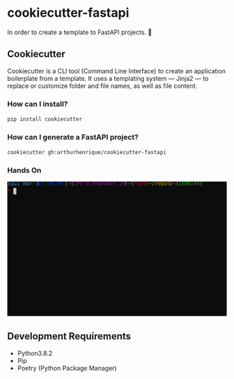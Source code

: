 # cookiecutter-fastapi

In order to create a template to FastAPI projects. :rocket:

## Cookiecutter

Cookiecutter is a CLI tool (Command Line Interface) to create an application boilerplate from a template. It uses a templating system — Jinja2 — to replace or customize folder and file names, as well as file content.

### How can I install?

```bash
pip install cookiecutter
```

### How can I generate a FastAPI project?

```bash
cookiecutter gh:arthurhenrique/cookiecutter-fastapi
```

### Hands On

![Example](./docs/example/cookiecutter-fastapi-cli.svg)

## Development Requirements

- Python3.8.2
- Pip
- Poetry (Python Package Manager)
